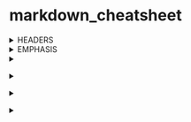 # markdown_cheatsheet

<details><summary> HEADERS </summary>
<p>
  
```markdown
# h1
## h2
### h3
#### h4
##### h5
###### h6
```
# h1
## h2
### h3
#### h4
##### h5
###### h6

</p>
</details>

<details><summary> EMPHASIS </summary>
<p>

```markdown
*This text will be italic*  
_This will also be italic_  
**This text will be bold**  
__This will also be bold__  
*You **can** combine them*  
_**or use both together**_
```

*This text will be italic*  
_This will also be italic_  
**This text will be bold**  
__This will also be bold__  
*You **can** combine them*  
_**or use both together**_

</p>
</details>

<details><summary>  </summary>
<p>

```markdown

```

</p>
</details>



</p>
</details>

<details><summary>  </summary>
<p>

```markdown

```

</p>
</details>


</p>
</details>

<details><summary>  </summary>
<p>

```markdown

```

</p>
</details>


</p>
</details>

<details><summary>  </summary>
<p>

```markdown

```

</p>
</details>

